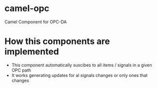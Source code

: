 camel-opc
=========

Camel Component for OPC-DA

How this components are implemented
===================================

- This component automatically suscibes to all items / signals in a given OPC path
- It works generating updates for al signals changes or only ones that changes
